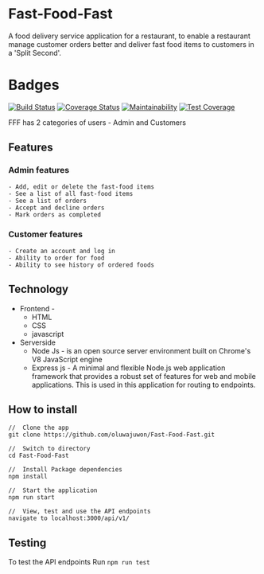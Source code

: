 # Fast-Food-Fast
A food delivery service application for a restaurant, to enable a restaurant manage customer orders better and deliver fast food items to customers in a 'Split Second'.

# Badges
[![Build Status](https://travis-ci.org/oluwajuwon/Fast-Food-Fast.svg?branch=feature-api-v1)](https://travis-ci.org/oluwajuwon/Fast-Food-Fast)
[![Coverage Status](https://coveralls.io/repos/github/oluwajuwon/Fast-Food-Fast/badge.svg?branch=feature-api-v1)](https://coveralls.io/github/oluwajuwon/Fast-Food-Fast?branch=feature-api-v1)
[![Maintainability](https://api.codeclimate.com/v1/badges/af624e941c61eb48c035/maintainability)](https://codeclimate.com/github/oluwajuwon/Fast-Food-Fast/maintainability)
[![Test Coverage](https://api.codeclimate.com/v1/badges/af624e941c61eb48c035/test_coverage)](https://codeclimate.com/github/oluwajuwon/Fast-Food-Fast/test_coverage)

FFF has 2 categories of users - Admin and Customers

## Features
  ### Admin features
    - Add, edit or delete the fast-food items
    - See a list of all fast-food items
    - See a list of orders
    - Accept and decline orders
    - Mark orders as completed
    
  ### Customer features
    - Create an account and log in
    - Ability to order for food
    - Ability to see history of ordered foods
    
## Technology
  - Frontend - 
      - HTML
      - CSS
      - javascript
  - Serverside
      - Node Js - is an open source server environment built on Chrome's V8 JavaScript engine
      - Express js -  A minimal and flexible Node.js web application framework that provides a robust set of features for web and mobile applications. This is used in this application for routing to endpoints.
  
## How to install
  ```
  //  Clone the app
  git clone https://github.com/oluwajuwon/Fast-Food-Fast.git
    
  //  Switch to directory
  cd Fast-Food-Fast

  //  Install Package dependencies
  npm install

  //  Start the application
  npm run start

  //  View, test and use the API endpoints
  navigate to localhost:3000/api/v1/ 
  
```
## Testing
  To test the API endpoints Run `npm run test`
